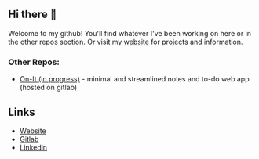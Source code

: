 ## Hi there 👋

Welcome to my github! You'll find whatever I've been working on here or in the other repos section. Or visit my [website](https://byanthny.com/) for projects and information.

### Other Repos: 
- [On-It (in progress)](https://gitlab.com/JonoAugustine/on-it) - minimal and streamlined notes and to-do web app (hosted on gitlab)

## Links
- [Website](https://byanthny.com/)
- [Gitlab](https://gitlab.com/byanthny)
- [Linkedin](https://www.linkedin.com/in/byanthny/)

